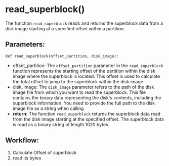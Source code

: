 # read_superblock()
The function `read_superblock` reads and returns the superblock data from a disk image starting at a specified offset within a partition.
## Parameters:
    def read_superblock(offset_partition, disk_image):
- offset_partition: The `offset_partition` parameter in the `read_superblock` function
    represents the starting offset of the partition within the disk image where the superblock is
    located. This offset is used to calculate the total offset to jump to the superblock within the disk
    image
- disk_image: The `disk_image` parameter refers to the path of the disk image file from which
    you want to read the superblock. This file contains the binary data representing the disk's
    contents, including the superblock information. You need to provide the full path to the disk image
    file as a string when calling
- **return:** The function `read_superblock` returns the superblock data read from the disk image
    starting at the specified offset. The superblock data is read as a binary string of length 1020
    bytes.

## Workflow:
1. Calculate Offset of superblock
2. read its bytes